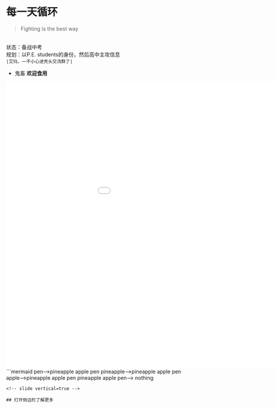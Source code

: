 # 每一天循环
> Fighting is the best way 
<!-- slide -->
</br>状态：备战中考
</br> 规划：以P.E. students的身份，然后高中主攻信息
</br> `|艾玛，一不小心进秃头交流群了|`
<!-- slide -->
+ 鬼畜 **欢迎食用**
<!-- slide vertical=true -->
<iframe 
    width="1100" 
    height="780" 
    src="//player.bilibili.com/player.html?aid=53437058&bvid=BV1q4411L7cW&cid=93489702&page=1"
    scrolling="no" 
    border="0" 
    frameborder="no" 
    framespacing="0" 
    allowfullscreen="false"> 
    </iframe>
<!-- slide -->
```mermaid
pen-->pineapple apple pen
pineapple-->pineapple apple pen
apple-->pineapple apple pen
pineapple apple pen--> nothing

```
<!-- slide vertical=true -->

## 打开侧边栏了解更多

